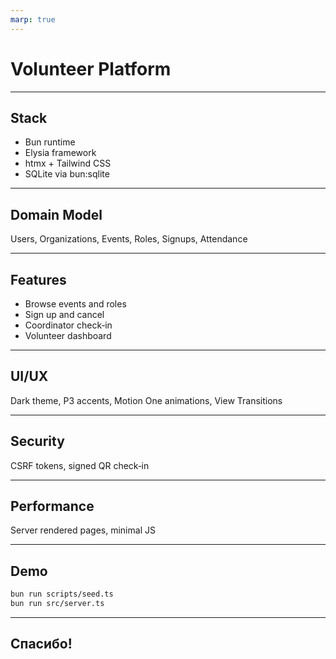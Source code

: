 ```yaml
---
marp: true
---
```


# Volunteer Platform

---

## Stack

- Bun runtime
- Elysia framework
- htmx + Tailwind CSS
- SQLite via bun:sqlite

---

## Domain Model

Users, Organizations, Events, Roles, Signups, Attendance

---

## Features

- Browse events and roles
- Sign up and cancel
- Coordinator check‑in
- Volunteer dashboard

---

## UI/UX

Dark theme, P3 accents, Motion One animations, View Transitions

---

## Security

CSRF tokens, signed QR check‑in

---

## Performance

Server rendered pages, minimal JS

---

## Demo

```bash
bun run scripts/seed.ts
bun run src/server.ts
```

---

## Спасибо!
